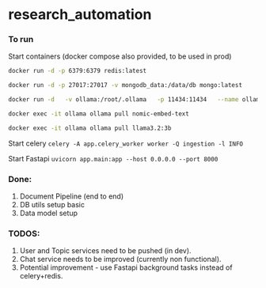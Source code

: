 # research_automation


### To run

Start containers (docker compose also provided, to be used in prod)
```bash
docker run -d -p 6379:6379 redis:latest

docker run -d -p 27017:27017 -v mongodb_data:/data/db mongo:latest

docker run -d   -v ollama:/root/.ollama   -p 11434:11434   --name ollama   ollama/ollama

docker exec -it ollama ollama pull nomic-embed-text

docker exec -it ollama ollama pull llama3.2:3b
```


Start celery
`celery -A app.celery_worker worker -Q ingestion -l INFO`

Start Fastapi
`uvicorn app.main:app --host 0.0.0.0 --port 8000`



### Done:
1. Document Pipeline (end to end)
2. DB utils setup basic
3. Data model setup

### TODOS:
1. User and Topic services need to be pushed (in dev).
2. Chat service needs to be improved (currently non functional).
3. Potential improvement - use Fastapi background tasks instead of celery+redis.